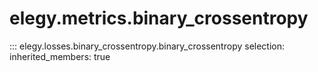 
# elegy.metrics.binary_crossentropy

::: elegy.losses.binary_crossentropy.binary_crossentropy
    selection:
        inherited_members: true